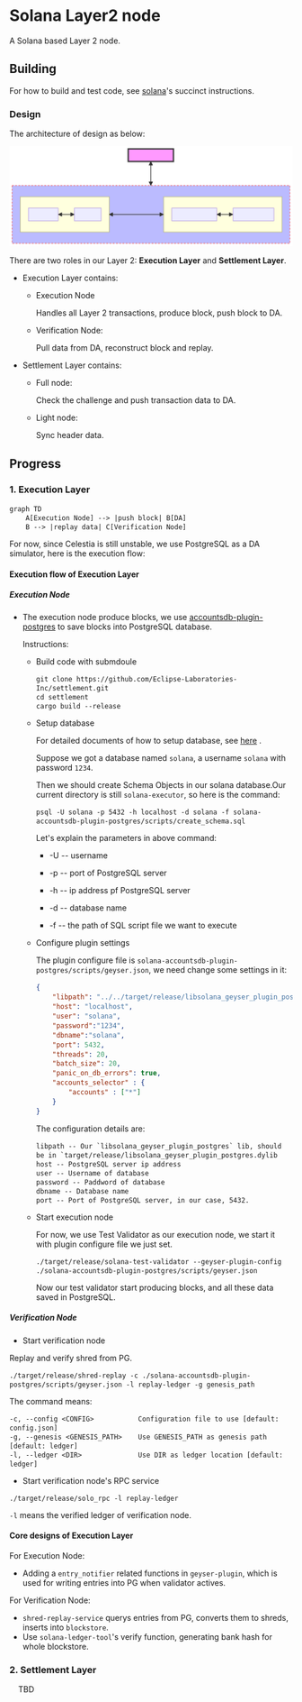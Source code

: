 # Solana Layer2 node

A Solana based Layer 2 node. 

## Building

For how to build and test code, see [solana](https://github.com/solana-labs/solana/blob/master/README.md)'s succinct instructions.

### Design

The architecture of design as below:

![Architecture](./architecture-diagram.svg)

There are two roles in our Layer 2: __Execution Layer__ and __Settlement Layer__.

* Execution Layer contains:
  
  * Execution Node
    
    Handles all Layer 2 transactions, produce block, push block to DA. 
  
  * Verification Node:
    
    Pull data from DA, reconstruct block and replay.

* Settlement Layer contains:
  
  * Full node:
    
    Check the challenge and push transaction data to DA.
  
  * Light node:
    
    Sync header data.

## Progress

### 1. Execution Layer

```mermaid
graph TD
    A[Execution Node] --> |push block| B[DA]
    B --> |replay data| C[Verification Node]
```

   For now, since Celestia is still unstable, we use PostgreSQL as a DA simulator, here is the execution flow:

#### Execution flow of Execution Layer

##### Execution Node

* The execution node produce blocks, we use [accountsdb-plugin-postgres](./solana-accountsdb-plugin-postgres) to save blocks into PostgreSQL database.
  
  Instructions:
  
  * Build code with submdoule
    
    ```
    git clone https://github.com/Eclipse-Laboratories-Inc/settlement.git
    cd settlement
    cargo build --release
    ```
  
  * Setup database
    
    For detailed documents of how to setup database, see [here](./solana-accountsdb-plugin-postgres#database-setup) .
    
    Suppose we got a database named `solana`, a username `solana` with password `1234`. 
    
    Then we should create Schema Objects in our solana  database.Our current directory is still `solana-executor`, so here is the command:
    
    ```shell
    psql -U solana -p 5432 -h localhost -d solana -f solana-accountsdb-plugin-postgres/scripts/create_schema.sql
    ```
    
    Let's explain the parameters in above command:
    
    * -U -- username
    
    * -p -- port of PostgreSQL server
    
    * -h -- ip address pf PostgreSQL server
    
    * -d -- database name
    
    * -f -- the path of SQL script file we want to execute
  
  * Configure plugin settings
    
    The plugin configure file is `solana-accountsdb-plugin-postgres/scripts/geyser.json`, we need change some settings in it:
    
    ```json
    {
        "libpath": "../../target/release/libsolana_geyser_plugin_postgres.dylib",
        "host": "localhost",
        "user": "solana",
        "password":"1234",
        "dbname":"solana",
        "port": 5432,
        "threads": 20,
        "batch_size": 20,
        "panic_on_db_errors": true,
        "accounts_selector" : {
            "accounts" : ["*"]
        }
    }
    ```
    
    The configuration details are:
    ```
    libpath -- Our `libsolana_geyser_plugin_postgres` lib, should be in `target/release/libsolana_geyser_plugin_postgres.dylib
    host -- PostgreSQL server ip address
    user -- Username of database
    password -- Paddword of database
    dbname -- Database name
    port -- Port of PostgreSQL server, in our case, 5432.
    ```
  
  * Start execution node
    
    For now, we use Test Validator as our execution node, we start it with plugin configure file we just set.
    
    ```shell
    ./target/release/solana-test-validator --geyser-plugin-config ./solana-accountsdb-plugin-postgres/scripts/geyser.json
    ```
    
    Now our test validator start producing blocks, and all these data saved in PostgreSQL.

##### Verification Node
* Start verification node

Replay and verify shred from PG.

```shell
./target/release/shred-replay -c ./solana-accountsdb-plugin-postgres/scripts/geyser.json -l replay-ledger -g genesis_path
```

The command means:
```
-c, --config <CONFIG>           Configuration file to use [default: config.json]
-g, --genesis <GENESIS_PATH>    Use GENESIS_PATH as genesis path [default: ledger]
-l, --ledger <DIR>              Use DIR as ledger location [default: ledger]
```

* Start verification node's RPC service

```shell
./target/release/solo_rpc -l replay-ledger
```

`-l` means the verified ledger of verification node.

#### Core designs of Execution Layer

  For Execution Node: 
  * Adding a `entry_notifier` related functions in `geyser-plugin`, which is used for writing entries into PG when validator actives.

  For Verification Node: 
  * `shred-replay-service` querys entries from PG, converts them to shreds, inserts into `blockstore`.
  *  Use `solana-ledger-tool`'s verify function, generating bank hash for whole blockstore.
  
### 2. Settlement Layer

    TBD
